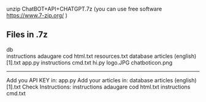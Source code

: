 unzip  ChatBOT+API+CHATGPT.7z   (you can use free software  https://www.7-zip.org/ )

Files in .7z
-------------------------

db\
instructions adaugare cod html.txt
resources.txt
database articles (english)[1].txt
app.py
instructions cmd.txt
hi.py
logo.JPG
chatboticon.png

--------------------
Add you API KEY in:     app.py
Add your articles in:   database articles (english)[1].txt
Check Instructions:     instructions adaugare cod html.txt
                        instructions cmd.txt
